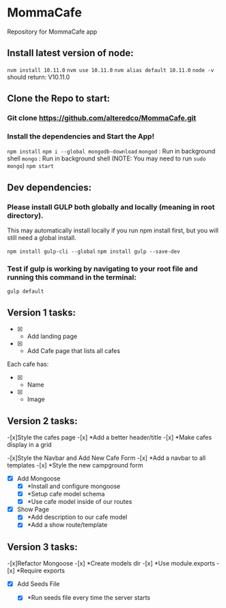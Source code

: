 # MommaCafe
Repository for MommaCafe app

## Install latest version of node:
`nvm install 10.11.0`
`nvm use 10.11.0`
`nvm alias default 10.11.0`
`node -v`
should return: V10.11.0

## Clone the Repo to start:
### Git clone https://github.com/alteredco/MommaCafe.git
### Install the dependencies and Start the App!
`npm install`
`npm i --global mongodb-download`
`mongod` : Run in background shell
`mongo` : Run in background shell (NOTE: You may need to run `sudo mongo`)
`npm start`


## Dev dependencies:
### Please install GULP both globally and locally (meaning in root directory). 
This may automatically install locally if you run npm install first, but you will still need a global install.

  `npm install gulp-cli --global`
  `npm install gulp --save-dev`

### Test if gulp is working by navigating to your root file and running this command in the terminal:

  `gulp default`

## Version 1 tasks:

  -[x] * Add landing page
  -[x] * Add Cafe page that lists all cafes

  Each cafe has:

  -[x] * Name
  -[x] * Image

## Version 2 tasks:
  
  -[x]Style the cafes page
    -[x] *Add a better header/title
    -[x] *Make cafes display in a grid
  
  -[x]Style the Navbar and Add New Cafe Form
    -[x] *Add a navbar to all templates
    -[x] *Style the new campground form
  
  -[x] Add Mongoose
     -[x] *Install and configure mongoose
     -[x] *Setup cafe model schema
     -[x] *Use cafe model inside of our routes
 
  -[x] Show Page
     -[x] *Add description to our cafe model
     -[x] *Add a show route/template

## Version 3 tasks:
  
  -[x]Refactor Mongoose
    -[x] *Create models dir
    -[x] *Use module.exports
    -[x] *Require exports
  
  -[x] Add Seeds File
    -[x] *Run seeds file every time the server starts


